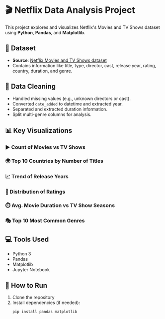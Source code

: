 # 🎬 Netflix Data Analysis Project

This project explores and visualizes Netflix's Movies and TV Shows dataset using **Python**, **Pandas**, and **Matplotlib**.

## 📁 Dataset
- **Source**: [Netflix Movies and TV Shows dataset](https://www.kaggle.com/datasets/shivamb/netflix-shows)
- Contains information like title, type, director, cast, release year, rating, country, duration, and genre.

## 🧹 Data Cleaning
- Handled missing values (e.g., unknown directors or cast).
- Converted `date_added` to datetime and extracted year.
- Separated and extracted duration information.
- Split multi-genre columns for analysis.

## 📊 Key Visualizations

### ▶️ Count of Movies vs TV Shows


### 🌍 Top 10 Countries by Number of Titles


### 📈 Trend of Release Years


### 🔞 Distribution of Ratings


### ⏱️ Avg. Movie Duration vs TV Show Seasons


### 🎭 Top 10 Most Common Genres


## 💻 Tools Used
- Python 3
- Pandas
- Matplotlib
- Jupyter Notebook

## 📌 How to Run
1. Clone the repository
2. Install dependencies (if needed):
   ```bash
   pip install pandas matplotlib
